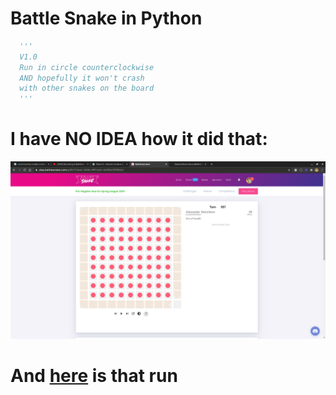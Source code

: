 # Battle Snake in Python

```python
  '''
  V1.0
  Run in circle counterclockwise
  AND hopefully it won't crash 
  with other snakes on the board
  '''
```

# I have NO IDEA how it did that:
![](./battlesnake.png)

# And [here](https://play.battlesnake.com/g/8b71dedc-0a9e-4fff-bafc-4e35e13538d1/) is that run
